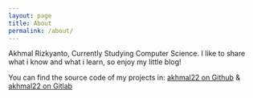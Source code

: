 ```yaml
---
layout: page
title: About
permalink: /about/
---
```


Akhmal Rizkyanto, Currently Studying Computer Science. I like to share what i know and what i learn, so enjoy my little blog!

You can find the source code of my projects in:
[akhmal22 on Github][akhmal-github] &
[akhmal22 on Gitlab][akhmal-gitlab]


[akhmal-github]: https://github.com/akhmal22
[akhmal-gitlab]: https://gitlab.com/akhmal22
